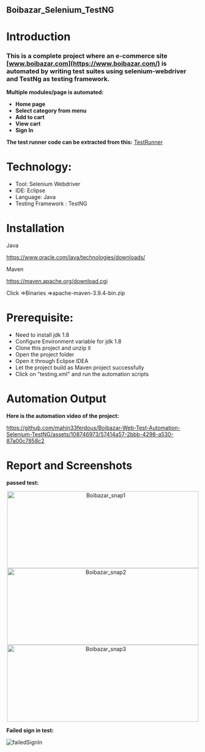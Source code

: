 ## Boibazar_Selenium_TestNG

# Introduction

### This is a complete project where an e-commerce site [www.boibazar.com](https://www.boibazar.com/) is automated by writing test suites using selenium-webdriver and TestNg as testing framework.

**Multiple modules/page is automated:**

- **Home page** </br>
- **Select category from menu** </br>
- **Add to cart** </br>
- **View cart** </br>
- **Sign In** </br>




**The test runner code can be extracted from this:**
[TestRunner](https://github.com/mahin33ferdous/Boibazar-Web-Test-Automation-Selenium-TestNG/blob/main/testing.xml)</br>

# Technology: </br>
- Tool: Selenium Webdriver
- IDE: Eclipse
- Language: Java
- Testing Framework : TestNG

# Installation
Java

https://www.oracle.com/java/technologies/downloads/

Maven

https://maven.apache.org/download.cgi

Click =>Binaries
=>apache-maven-3.9.4-bin.zip  

# Prerequisite: 

- Need to install jdk 1.8
- Configure Environment variable for jdk 1.8
- Clone this project and unzip it
- Open the project folder
- Open it through Eclipse IDEA
- Let the project build as Maven project successfully
- Click on "testing.xml" and run the automation scripts

# Automation Output

**Here is the automation video of the project:** 

https://github.com/mahin33ferdous/Boibazar-Web-Test-Automation-Selenium-TestNG/assets/108746973/57414a57-2bbb-4298-a530-87a00c7858c2


# Report and Screenshots

**passed test:** 
<p align="center">
 <img src="https://github.com/mahin33ferdous/Boibazar-Web-Test-Automation-Selenium-TestNG/assets/108746973/2f469411-150e-4108-af7d-e34b37c337f7"   alt="Boibazar_snap1" width="500" height="200">

<img src="https://github.com/mahin33ferdous/Boibazar-Web-Test-Automation-Selenium-TestNG/assets/108746973/febe1476-32ac-4e21-b330-db8ad4570e9f"         alt="Boibazar_snap2" width="500" height="200">

 <img src="https://github.com/mahin33ferdous/Boibazar-Web-Test-Automation-Selenium-TestNG/assets/108746973/319c7425-a025-4283-99ee-55262978b44c"         alt="Boibazar_snap3" width="500" height="200">
</p>


**Failed sign in test:** 


![failedSignIn](https://github.com/mahin33ferdous/performance_Testing_demo/assets/108746973/29f44255-f6d4-4019-903e-66ea16766501)